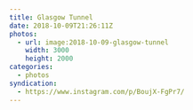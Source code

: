 ```yaml
---
title: Glasgow Tunnel
date: 2018-10-09T21:26:11Z
photos:
  - url: image:2018-10-09-glasgow-tunnel
    width: 3000
    height: 2000
categories:
  - photos
syndication:
  - https://www.instagram.com/p/BoujX-FgPr7/
---
```

